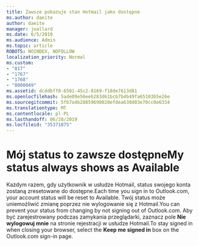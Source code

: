 ```yaml
---
title: Zawsze pokazuje stan Hotmail jako dostępne
ms.author: daeite
author: daeite
manager: joallard
ms.date: 6/5/2019
ms.audience: Admin
ms.topic: article
ROBOTS: NOINDEX, NOFOLLOW
localization_priority: Normal
ms.custom:
- "817"
- "1767"
- "1768"
- "8000049"
ms.assetid: dcddbff8-6501-45c2-8169-f18de7613d81
ms.openlocfilehash: 5ade09e56eeb283d61bcb7b4b49fa65103b5e26e
ms.sourcegitcommit: 5fb7a4b28859690020efdea630d03e70cc0e6334
ms.translationtype: MT
ms.contentlocale: pl-PL
ms.lasthandoff: 06/28/2019
ms.locfileid: "35371875"
---
```

# <a name="my-status-always-shows-as-available"></a><span data-ttu-id="34327-102">Mój status to zawsze dostępne</span><span class="sxs-lookup"><span data-stu-id="34327-102">My status always shows as Available</span></span>

<span data-ttu-id="34327-103">Każdym razem, gdy użytkownik w usłudze Hotmail, status swojego konta zostaną zresetowane do dostępne.</span><span class="sxs-lookup"><span data-stu-id="34327-103">Each time you sign in to Outlook.com, your account status will be reset to Available.</span></span> <span data-ttu-id="34327-104">Twój status może uniemożliwić zmianę poprzez nie wylogowanie się z Hotmail.</span><span class="sxs-lookup"><span data-stu-id="34327-104">You can prevent your status from changing by not signing out of Outlook.com.</span></span> <span data-ttu-id="34327-105">Aby być zarejestrowany podczas zamykania przeglądarki, zaznacz pole **Nie wylogowuj mnie** na stronie rejestracji w usłudze Hotmail.</span><span class="sxs-lookup"><span data-stu-id="34327-105">To stay signed in when closing your browser, select the **Keep me signed in** box on the Outlook.com sign-in page.</span></span>
